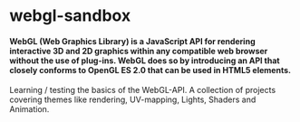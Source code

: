 # webgl-sandbox


#### WebGL (Web Graphics Library) is a JavaScript API for rendering interactive 3D and 2D graphics within any compatible web browser without the use of plug-ins. WebGL does so by introducing an API that closely conforms to OpenGL ES 2.0 that can be used in HTML5 <canvas> elements.


Learning / testing the basics of the WebGL-API. A collection of projects covering themes like rendering, UV-mapping, Lights, Shaders and Animation. 

